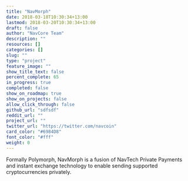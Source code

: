 ```yaml
---
title: "NavMorph"
date: 2018-03-18T10:30:34+13:00
lastmod: 2018-03-20T10:30:34+13:00
draft: false
author: "NavCore Team"
description: ""
resources: []
categories: []
slug: ""
type: "project"
feature_image: ""
show_title_text: false
percent_complete: 65
in_progress: true
completed: false
show_on_roadmap: true
show_on_projects: false
allow_click_through: false
github_url: "sdfsdf"
reddit_url: ""
project_url: ""
twitter_url: "https://twitter.com/navcoin"
card_color: "#6984D8"
font_color: "#fff"
weight: 0
---
```


Formally Polymorph, NavMorph is a fusion of NavTech Private Payments and instant exchange technology to enable sending supported cryptocurrencies privately.
<!--more-->
